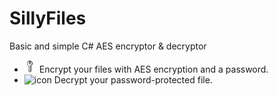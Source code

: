 # SillyFiles
Basic and simple C# AES encryptor & decryptor
- <img src="images/Key.png" alt="icon" width="20" /> Encrypt your files with AES encryption and a password.
- <img src="images/decrypt.ico" alt="icon" width="20" /> Decrypt your password-protected file.
